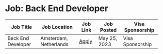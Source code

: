 # Job: Back End Developer

| Job Title | Job Location | Job Link | Job Posted | Visa Sponsorship |
| --- | --- | --- | --- | --- |
| Back End Developer | Amsterdam, Netherlands | [Apply](https://www.linkedin.com/jobs/search/?currentJobId=3610515015&f_C=399098&geoId=92000000&originToLandingJobPostings=3616903681%2C3616904514%2C3610515015%2C3614603459%2C3599135782%2C3610522054%2C3612085361) | May 25, 2023 | Visa Sponsorship |
